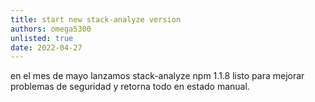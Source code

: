 ```yaml
---
title: start new stack-analyze version
authors: omega5300
unlisted: true
date: 2022-04-27
---
```


en el mes de mayo lanzamos stack-analyze npm 1.1.8 listo para mejorar problemas de seguridad y retorna todo en estado manual.
